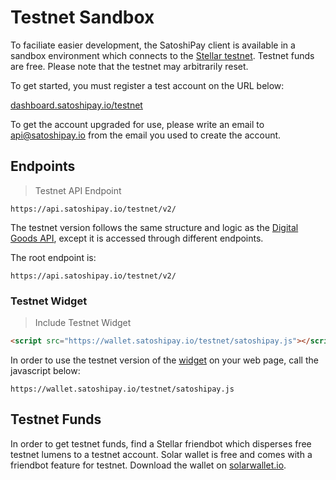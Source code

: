 # Testnet Sandbox

To faciliate easier development, the SatoshiPay client is available in a sandbox environment which connects to the [Stellar testnet](https://www.stellar.org/developers/guides/concepts/test-net.html). Testnet funds are free. Please note that the testnet may arbitrarily reset. 

To get started, you must register a test account on the URL below:

[dashboard.satoshipay.io/testnet](https://dashboard.satoshipay.io/testnet/)

To get the account upgraded for use, please write an email to api@satoshipay.io from the email you used to create the account. 

## Endpoints

> Testnet API Endpoint

```
https://api.satoshipay.io/testnet/v2/
```

The testnet version follows the same structure and logic as the [Digital Goods API](#digital-goods-api), except it is accessed through different endpoints.

The root endpoint is:

`https://api.satoshipay.io/testnet/v2/`

### Testnet Widget

> Include Testnet Widget

```html
<script src="https://wallet.satoshipay.io/testnet/satoshipay.js"></script>
```

In order to use the testnet version of the [widget](#the-satoshipay-widget) on your web page, call the javascript below:

`https://wallet.satoshipay.io/testnet/satoshipay.js`

## Testnet Funds

In order to get testnet funds, find a Stellar friendbot which disperses free testnet lumens to a testnet account. Solar wallet is free and comes with a friendbot feature for testnet. Download the wallet on [solarwallet.io](https://solarwallet.io/).



